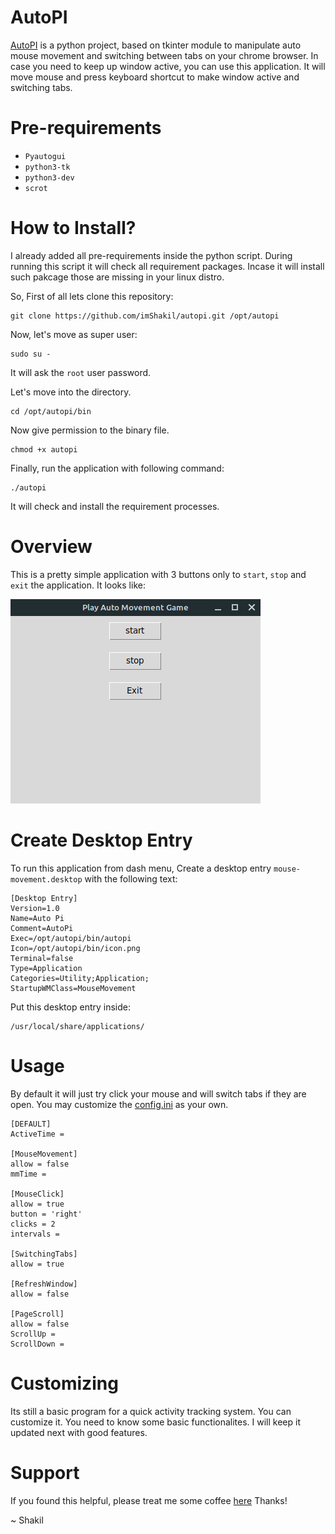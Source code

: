 # AutoPI
[AutoPI](https://github.com/imshakil/autopi) is a python project, based on tkinter module to manipulate auto mouse movement and switching between tabs on your chrome browser. In case you need to keep up window active, you can use this application. It will move mouse and press keyboard shortcut to make window active and switching tabs.

# Pre-requirements
- `Pyautogui`
- `python3-tk`
- `python3-dev`
- `scrot`

# How to Install?

I already added all pre-requirements inside the python script. During running this script it will check all requirement packages. Incase it will install such pakcage those are missing in your linux distro.

So, First of all lets clone this repository:

```
git clone https://github.com/imShakil/autopi.git /opt/autopi
```

Now, let's move as super user:

```
sudo su -
```

It will ask the `root` user password.

Let's move into the directory.

```
cd /opt/autopi/bin
```

Now give permission to the binary file.

```
chmod +x autopi
```

Finally, run the application with following command:

```
./autopi
```

It will check and install the requirement processes.

# Overview

This is a pretty simple application with 3 buttons only to `start`, `stop` and `exit` the application.
It looks like:

![overview.png](./bin/overview.png)

# Create Desktop Entry

To run this application from dash menu, Create a desktop entry `mouse-movement.desktop` with the following text:

```
[Desktop Entry]
Version=1.0
Name=Auto Pi
Comment=AutoPi
Exec=/opt/autopi/bin/autopi
Icon=/opt/autopi/bin/icon.png
Terminal=false
Type=Application
Categories=Utility;Application;
StartupWMClass=MouseMovement
```

Put this desktop entry inside:

```
/usr/local/share/applications/
```

# Usage

By default it will just try click your mouse and will switch tabs if they are open. You may customize the [config.ini](config.ini) as your own.

```editorconfig
[DEFAULT]
ActiveTime =

[MouseMovement]
allow = false
mmTime =

[MouseClick]
allow = true
button = 'right'
clicks = 2
intervals =

[SwitchingTabs]
allow = true

[RefreshWindow]
allow = false

[PageScroll]
allow = false
ScrollUp =
ScrollDown =
```

# Customizing

Its still a basic program for a quick activity tracking system. You can customize it. You need to know some basic functionalites. I will keep it updated  next with good features. 

# Support

If you found this helpful, please treat me some coffee [here](https://www.buymeacoffee.com/imshakil) 
Thanks!

~ Shakil
